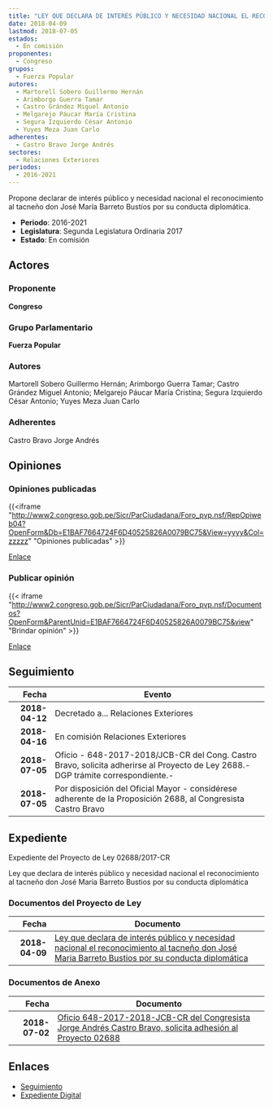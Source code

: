 ```yaml
---
title: "LEY QUE DECLARA DE INTERÉS PÚBLICO Y NECESIDAD NACIONAL EL RECONOCIMIENTO AL TACNEÑO DON JOSÉ MARÍA BARRETO BUSTÍOS POR SU CONDUCTA DIPLOMÁTICA"
date: 2018-04-09
lastmod: 2018-07-05
estados: 
  - En comisión
proponentes: 
  - Congreso
grupos: 
  - Fuerza Popular
autores: 
  - Martorell Sobero Guillermo Hernán
  - Arimborgo Guerra Tamar
  - Castro Grández Miguel Antonio
  - Melgarejo Páucar María Cristina
  - Segura Izquierdo César Antonio
  - Yuyes Meza Juan Carlo
adherentes: 
  - Castro Bravo Jorge Andrés
sectores: 
  - Relaciones Exteriores
periodos: 
  - 2016-2021
---
```


Propone declarar de interés público y necesidad nacional el reconocimiento al tacneño don José María Barreto Bustíos por su conducta diplomática.

- **Periodo**: 2016-2021
- **Legislatura**: Segunda Legislatura Ordinaria 2017
- **Estado**: En comisión

## Actores

### Proponente

**Congreso**

### Grupo Parlamentario

**Fuerza Popular**

### Autores

Martorell Sobero Guillermo Hernán; Arimborgo Guerra Tamar; Castro Grández Miguel Antonio; Melgarejo Páucar María Cristina; Segura Izquierdo César Antonio; Yuyes Meza Juan Carlo

### Adherentes

Castro Bravo Jorge Andrés


## Opiniones

### Opiniones publicadas

{{<iframe "http://www2.congreso.gob.pe/Sicr/ParCiudadana/Foro_pvp.nsf/RepOpiweb04?OpenForm&Db=E1BAF7664724F6D40525826A0079BC75&View=yyyy&Col=zzzzz" "Opiniones publicadas" >}}

[Enlace](http://www2.congreso.gob.pe/Sicr/ParCiudadana/Foro_pvp.nsf/RepOpiweb04?OpenForm&Db=E1BAF7664724F6D40525826A0079BC75&View=yyyy&Col=zzzzz)
### Publicar opinión

{{< iframe "http://www2.congreso.gob.pe/Sicr/ParCiudadana/Foro_pvp.nsf/Documentos?OpenForm&ParentUnid=E1BAF7664724F6D40525826A0079BC75&view" "Brindar opinión" >}}

[Enlace](http://www2.congreso.gob.pe/Sicr/ParCiudadana/Foro_pvp.nsf/Documentos?OpenForm&ParentUnid=E1BAF7664724F6D40525826A0079BC75&view)

## Seguimiento

| Fecha | Evento |
|------:|--------|
| **2018-04-12** | Decretado a... Relaciones Exteriores|
| **2018-04-16** | En comisión Relaciones Exteriores|
| **2018-07-05** | Oficio - 648-2017-2018/JCB-CR del Cong. Castro Bravo, solicita adherirse al Proyecto de Ley 2688.-DGP trámite correspondiente.-|
| **2018-07-05** | Por disposición del Oficial Mayor - considérese adherente de la Proposición 2688, al Congresista Castro Bravo|


## Expediente

Expediente del Proyecto de Ley 02688/2017-CR

Ley que declara de interés público y necesidad nacional el reconocimiento al tacneño don José Maria Barreto Bustios por su conducta diplomática


### Documentos del Proyecto de Ley

| Fecha | Documento |
|------:|--------|
| **2018-04-09** | [Ley que declara de interés público y necesidad nacional el reconocimiento al tacneño don José Maria Barreto Bustios por su conducta diplomática](http://www.leyes.congreso.gob.pe/Documentos/2016_2021/Proyectos_de_Ley_y_de_Resoluciones_Legislativas/PL0268820180409.pdf) |

### Documentos de Anexo

| Fecha | Documento |
|------:|--------|
| **2018-07-02** | [Oficio 648-2017-2018-JCB-CR del Congresista Jorge Andrés Castro Bravo, solicita adhesión al Proyecto 02688](http://www.leyes.congreso.gob.pe/Documentos/2016_2021/Oficios/Congresistas/OFICIO-648-2017-2018-JCB-CR.pdf) |

## Enlaces 

- [Seguimiento](http://www2.congreso.gob.pe/Sicr/TraDocEstProc/CLProLey2016.nsf/f7fff46988ca05b1052578e100829cc7/b4c3cdf491f87e280525826a00744479?OpenDocument)
- [Expediente Digital](http://www2.congreso.gob.pe/Sicr/TraDocEstProc/CLProLey2016.nsf/f7fff46988ca05b1052578e100829cc7/b4c3cdf491f87e280525826a00744479?OpenDocument&Click=05257FB7005EB655.eb71d0cf91d8294e05256cdf006b5706/$Body/0.1C6C)
